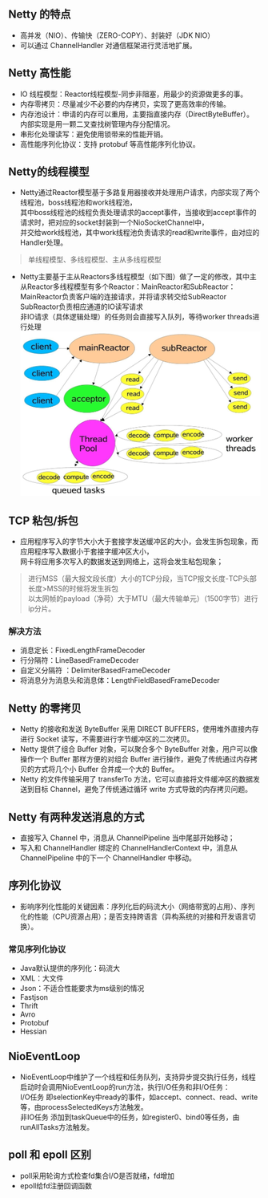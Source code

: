## Netty 的特点
* 高并发（NIO）、传输快（ZERO-COPY）、封装好（JDK NIO）
* 可以通过 ChannelHandler 对通信框架进行灵活地扩展。

## Netty 高性能
* IO 线程模型：Reactor线程模型-同步非阻塞，用最少的资源做更多的事。
* 内存零拷贝：尽量减少不必要的内存拷贝，实现了更高效率的传输。
* 内存池设计：申请的内存可以重用，主要指直接内存（DirectByteBuffer）。内部实现是用一颗二叉查找树管理内存分配情况。
* 串形化处理读写：避免使用锁带来的性能开销。
* 高性能序列化协议：支持 protobuf 等高性能序列化协议。

## Netty的线程模型
* Netty通过Reactor模型基于多路复用器接收并处理用户请求，内部实现了两个线程池，boss线程池和work线程池，  
其中boss线程池的线程负责处理请求的accept事件，当接收到accept事件的请求时，把对应的socket封装到一个NioSocketChannel中，  
并交给work线程池，其中work线程池负责请求的read和write事件，由对应的Handler处理。
> 单线程模型、多线程模型、主从多线程模型

* Netty主要基于主从Reactors多线程模型（如下图）做了一定的修改，其中主从Reactor多线程模型有多个Reactor：MainReactor和SubReactor：  
MainReactor负责客户端的连接请求，并将请求转交给SubReactor  
SubReactor负责相应通道的IO读写请求  
非IO请求（具体逻辑处理）的任务则会直接写入队列，等待worker threads进行处理  
![线程模型](../image/threadmodel.png)


## TCP 粘包/拆包
* 应用程序写入的字节大小大于套接字发送缓冲区的大小，会发生拆包现象，而应用程序写入数据小于套接字缓冲区大小，  
网卡将应用多次写入的数据发送到网络上，这将会发生粘包现象；
> 进行MSS（最大报文段长度）大小的TCP分段，当TCP报文长度-TCP头部长度>MSS的时候将发生拆包  
以太网帧的payload（净荷）大于MTU（最大传输单元）（1500字节）进行ip分片。

### 解决方法
* 消息定长：FixedLengthFrameDecoder
* 行分隔符：LineBasedFrameDecoder
* 自定义分隔符 ：DelimiterBasedFrameDecoder
* 将消息分为消息头和消息体：LengthFieldBasedFrameDecoder

##  Netty 的零拷贝
* Netty 的接收和发送 ByteBuffer 采用 DIRECT BUFFERS，使用堆外直接内存进行 Socket 读写，不需要进行字节缓冲区的二次拷贝。
* Netty 提供了组合 Buffer 对象，可以聚合多个 ByteBuffer 对象，用户可以像操作一个 Buffer 那样方便的对组合 Buffer 进行操作，避免了传统通过内存拷贝的方式将几个小 Buffer 合并成一个大的 Buffer。
* Netty 的文件传输采用了 transferTo 方法，它可以直接将文件缓冲区的数据发送到目标 Channel，避免了传统通过循环 write 方式导致的内存拷贝问题。

## Netty 有两种发送消息的方式
* 直接写入 Channel 中，消息从 ChannelPipeline 当中尾部开始移动；
* 写入和 ChannelHandler 绑定的 ChannelHandlerContext 中，消息从 ChannelPipeline 中的下一个 ChannelHandler 中移动。  

## 序列化协议
* 影响序列化性能的关键因素：序列化后的码流大小（网络带宽的占用）、序列化的性能（CPU资源占用）；是否支持跨语言（异构系统的对接和开发语言切换）。
### 常见序列化协议
* Java默认提供的序列化：码流大
* XML：大文件
* Json：不适合性能要求为ms级别的情况
* Fastjson
* Thrift
* Avro
* Protobuf
* Hessian 

## NioEventLoop
* NioEventLoop中维护了一个线程和任务队列，支持异步提交执行任务，线程启动时会调用NioEventLoop的run方法，执行I/O任务和非I/O任务：  
I/O任务 即selectionKey中ready的事件，如accept、connect、read、write等，由processSelectedKeys方法触发。  
非IO任务 添加到taskQueue中的任务，如register0、bind0等任务，由runAllTasks方法触发。
 
## poll 和 epoll 区别
* poll采用轮询方式检查fd集合I/O是否就绪，fd增加
* epoll给fd注册回调函数
